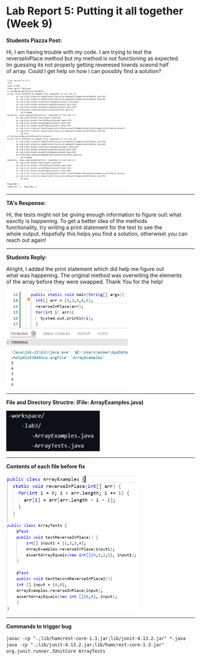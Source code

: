 # Lab Report 5: Putting it all together (Week 9)

 **Students Piazza Post:**
 
Hi, I am having trouble with my code. I am trying to test the\
reverseInPlace method but my method is not functioning as expected.\
Im guessing its not properly getting reveresed towrds sceond half\
of array. Could I get help on how i can possibly find a solution?

  <img src="student_piazza-post.png" alt="Test Results" width="325"/>

---

**TA's Response:**

Hi, the tests might not be giving enough information to figure out\ 
what eaxctly is happening. To get a better idea of the methods\
functionality, try writing a print statement for the test to see the\
whole output. Hopefully this helps you find a solution, otherwise\ 
you can reach out again!

---

**Students Reply:**
    
Alright, I added the print statement which did help me figure out\
what was happening. The original method was overwiting the elements\
of the array before they were swapped. Thank You for the help!

 <img src="feedback-ss.png" alt=" " width="325"/>

 ---
 **File and Directory Structre: (File: ArrayExamples.java)**

<img src="filestructre.png" alt=" " width="250"/>

---

**Contents of each file before fix**

<img src="before11.png" alt=" " width="350"/>

<img src="beforetest2.png" alt=" " width="350"/>

---

**Commands to trigger bug**

`javac -cp ".;lib/hamcrest-core-1.3.jar;lib/junit-4.13.2.jar" *.java`\
`java -cp ".;lib/junit-4.13.2.jar;lib/hamcrest-core-1.3.jar" org.junit.runner.JUnitCore ArrayTests`




         

    


  


  
    
